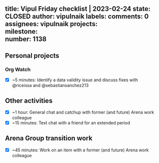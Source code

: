 title:	Vipul Friday checklist | 2023-02-24
state:	CLOSED
author:	vipulnaik
labels:	
comments:	0
assignees:	vipulnaik
projects:	
milestone:	
number:	1138
--
## Personal projects

### Org Watch

- [x] ~5 minutes: Identify a data validity issue and discuss fixes with @riceissa and @sebastiansanchez213

## Other activities

- [x] ~1 hour: General chat and catchup with former (and future) Arena work colleague
- [x] ~15 minutes: Text chat with a friend for an extended period 

## Arena Group transition work

- [x] ~45 minutes: Work on an item with a former (and future) Arena work colleague

